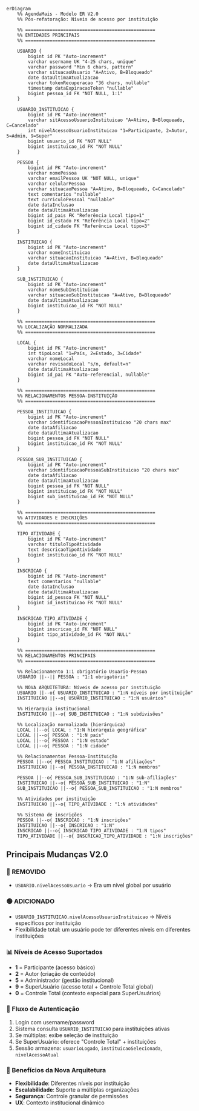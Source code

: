 ```mermaid
erDiagram
    %% AgendaMais - Modelo ER V2.0
    %% Pós-refatoração: Níveis de acesso por instituição

    %% ================================================
    %% ENTIDADES PRINCIPAIS
    %% ================================================

    USUARIO {
        bigint id PK "Auto-increment"
        varchar username UK "4-25 chars, unique"
        varchar password "Min 6 chars, pattern"
        varchar situacaoUsuario "A=Ativo, B=Bloqueado"
        date dataUltimaAtualizacao
        varchar tokenRecuperacao "36 chars, nullable"
        timestamp dataExpiracaoToken "nullable"
        bigint pessoa_id FK "NOT NULL, 1:1"
    }

    USUARIO_INSTITUICAO {
        bigint id PK "Auto-increment"
        varchar sitAcessoUsuarioInstituicao "A=Ativo, B=Bloqueado, C=Cancelado"
        int nivelAcessoUsuarioInstituicao "1=Participante, 2=Autor, 5=Admin, 9=Super"
        bigint usuario_id FK "NOT NULL"
        bigint instituicao_id FK "NOT NULL"
    }

    PESSOA {
        bigint id PK "Auto-increment"
        varchar nomePessoa
        varchar emailPessoa UK "NOT NULL, unique"
        varchar celularPessoa
        varchar situacaoPessoa "A=Ativo, B=Bloqueado, C=Cancelado"
        text comentarios "nullable"
        text curriculoPessoal "nullable"
        date dataInclusao
        date dataUltimaAtualizacao
        bigint id_pais FK "Referência Local tipo=1"
        bigint id_estado FK "Referência Local tipo=2"
        bigint id_cidade FK "Referência Local tipo=3"
    }

    INSTITUICAO {
        bigint id PK "Auto-increment"
        varchar nomeInstituicao
        varchar situacaoInstituicao "A=Ativo, B=Bloqueado"
        date dataUltimaAtualizacao
    }

    SUB_INSTITUICAO {
        bigint id PK "Auto-increment"
        varchar nomeSubInstituicao
        varchar situacaoSubInstituicao "A=Ativo, B=Bloqueado"
        date dataUltimaAtualizacao
        bigint instituicao_id FK "NOT NULL"
    }

    %% ================================================
    %% LOCALIZAÇÃO NORMALIZADA
    %% ================================================

    LOCAL {
        bigint id PK "Auto-increment"
        int tipoLocal "1=País, 2=Estado, 3=Cidade"
        varchar nomeLocal
        varchar revisadoLocal "s/n, default=n"
        date dataUltimaAtualizacao
        bigint id_pai FK "Auto-referencial, nullable"
    }

    %% ================================================
    %% RELACIONAMENTOS PESSOA-INSTITUIÇÃO
    %% ================================================

    PESSOA_INSTITUICAO {
        bigint id PK "Auto-increment"
        varchar identificacaoPessoaInstituicao "20 chars max"
        date dataAfiliacao
        date dataUltimaAtualizacao
        bigint pessoa_id FK "NOT NULL"
        bigint instituicao_id FK "NOT NULL"
    }

    PESSOA_SUB_INSTITUICAO {
        bigint id PK "Auto-increment"
        varchar identificacaoPessoaSubInstituicao "20 chars max"
        date dataAfiliacao
        date dataUltimaAtualizacao
        bigint pessoa_id FK "NOT NULL"
        bigint instituicao_id FK "NOT NULL"
        bigint sub_instituicao_id FK "NOT NULL"
    }

    %% ================================================
    %% ATIVIDADES E INSCRIÇÕES
    %% ================================================

    TIPO_ATIVIDADE {
        bigint id PK "Auto-increment"
        varchar tituloTipoAtividade
        text descricaoTipoAtividade
        bigint instituicao_id FK "NOT NULL"
    }

    INSCRICAO {
        bigint id PK "Auto-increment"
        text comentarios "nullable"
        date dataInclusao
        date dataUltimaAtualizacao
        bigint id_pessoa FK "NOT NULL"
        bigint id_instituicao FK "NOT NULL"
    }

    INSCRICAO_TIPO_ATIVIDADE {
        bigint id PK "Auto-increment"
        bigint inscricao_id FK "NOT NULL"
        bigint tipo_atividade_id FK "NOT NULL"
    }

    %% ================================================
    %% RELACIONAMENTOS PRINCIPAIS
    %% ================================================

    %% Relacionamento 1:1 obrigatório Usuario-Pessoa
    USUARIO ||--|| PESSOA : "1:1 obrigatório"

    %% NOVA ARQUITETURA: Níveis de acesso por instituição
    USUARIO ||--o{ USUARIO_INSTITUICAO : "1:N níveis por instituição"
    INSTITUICAO ||--o{ USUARIO_INSTITUICAO : "1:N usuários"

    %% Hierarquia institucional
    INSTITUICAO ||--o{ SUB_INSTITUICAO : "1:N subdivisões"

    %% Localização normalizada (hierárquica)
    LOCAL ||--o{ LOCAL : "1:N hierarquia geográfica"
    LOCAL ||--o{ PESSOA : "1:N país"
    LOCAL ||--o{ PESSOA : "1:N estado"
    LOCAL ||--o{ PESSOA : "1:N cidade"

    %% Relacionamentos Pessoa-Instituição
    PESSOA ||--o{ PESSOA_INSTITUICAO : "1:N afiliações"
    INSTITUICAO ||--o{ PESSOA_INSTITUICAO : "1:N membros"

    PESSOA ||--o{ PESSOA_SUB_INSTITUICAO : "1:N sub-afiliações"
    INSTITUICAO ||--o{ PESSOA_SUB_INSTITUICAO : "1:N"
    SUB_INSTITUICAO ||--o{ PESSOA_SUB_INSTITUICAO : "1:N membros"

    %% Atividades por instituição
    INSTITUICAO ||--o{ TIPO_ATIVIDADE : "1:N atividades"

    %% Sistema de inscrições
    PESSOA ||--o{ INSCRICAO : "1:N inscrições"
    INSTITUICAO ||--o{ INSCRICAO : "1:N"
    INSCRICAO ||--o{ INSCRICAO_TIPO_ATIVIDADE : "1:N tipos"
    TIPO_ATIVIDADE ||--o{ INSCRICAO_TIPO_ATIVIDADE : "1:N inscrições"
```

## Principais Mudanças V2.0

### 🔴 REMOVIDO

- `USUARIO.nivelAcessoUsuario` → Era um nível global por usuário

### 🟢 ADICIONADO

- `USUARIO_INSTITUICAO.nivelAcessoUsuarioInstituicao` → Níveis específicos por instituição
- Flexibilidade total: um usuário pode ter diferentes níveis em diferentes instituições

### 📊 Níveis de Acesso Suportados

- **1** = Participante (acesso básico)
- **2** = Autor (criação de conteúdo)
- **5** = Administrador (gestão institucional)
- **9** = SuperUsuário (acesso total + Controle Total global)
- **0** = Controle Total (contexto especial para SuperUsuários)

### 🔄 Fluxo de Autenticação

1. Login com username/password
2. Sistema consulta `USUARIO_INSTITUICAO` para instituições ativas
3. Se múltiplas: exibe seleção de instituição
4. Se SuperUsuário: oferece "Controle Total" + instituições
5. Sessão armazena: `usuarioLogado`, `instituicaoSelecionada`, `nivelAcessoAtual`

### 🎯 Benefícios da Nova Arquitetura

- **Flexibilidade**: Diferentes níveis por instituição
- **Escalabilidade**: Suporte a múltiplas organizações
- **Segurança**: Controle granular de permissões
- **UX**: Contexto institucional dinâmico
